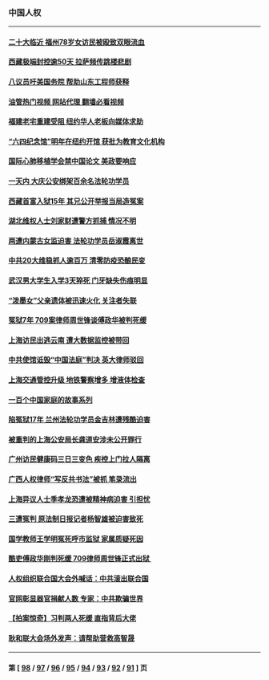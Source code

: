 ### 中国人权
---
#### [二十大临近 福州78岁女访民被殴致双眼流血](../../pages/ncid278/n13836711.md?10012045) 
#### [西藏极端封控逾50天 拉萨频传跳楼悲剧](../../pages/ncid278/n13836551.md?10012045) 
#### [八议员吁美国务院 帮助山东工程师获释](../../pages/ncid278/n13836379.md?10012045) 
#### [油管热门视频 网站代理 翻墙必看视频](http://209.222.30.114:81/youtube.html?10012045)
#### [福建老宅重建受阻 纽约华人老板向媒体求助](../../pages/ncid278/n13835942.md?10012045) 
#### [“六四纪念馆”明年在纽约开馆 获批为教育文化机构](../../pages/ncid278/n13835932.md?10012045) 
#### [国际心肺移植学会禁中国论文 美政要响应](../../pages/ncid278/n13835695.md?10012045) 
#### [一天内 大庆公安绑架百余名法轮功学员](../../pages/ncid278/n13835359.md?10012045) 
#### [西藏首富入狱15年 其兄公开举报当局造冤案](../../pages/ncid278/n13835530.md?10012045) 
#### [湖北维权人士刘家财遭警方抓捕 情况不明](../../pages/ncid278/n13835630.md?10012045) 
#### [两遭内蒙古女监迫害 法轮功学员岳淑霞离世](../../pages/ncid278/n13834576.md?10012045) 
#### [中共20大维稳抓人逾百万 清零防疫恐酿民变](../../pages/ncid278/n13834610.md?10012045) 
#### [武汉男大学生入学3天猝死 门牙缺失伤痕明显](../../pages/ncid278/n13834441.md?10012045) 
#### [“泼墨女”父亲遗体被迅速火化 关注者失联](../../pages/ncid278/n13834141.md?10012045) 
#### [冤狱7年 709案律师周世锋谈傅政华被判死缓](../../pages/ncid278/n13834019.md?10012045) 
#### [上海访民出逃云南 遭大数据监控被带回](../../pages/ncid278/n13834069.md?10012045) 
#### [中共使馆诋毁“中国法庭”判决 英大律师驳回](../../pages/ncid278/n13833945.md?10012045) 
#### [上海交通管控升级 地铁警察增多 增液体检查](../../pages/ncid278/n13833610.md?10012045) 
#### [一百个中国家庭的故事系列](../../pages/ncid278/n13833308.md?10012045) 
#### [陷冤狱17年 兰州法轮功学员金吉林遭残酷迫害](../../pages/ncid278/n13832422.md?10012045) 
#### [被重判的上海公安局长龚道安涉未公开罪行](../../pages/ncid278/n13831922.md?10012045) 
#### [广州访民健康码三日三变色 疾控上门拉人隔离](../../pages/ncid278/n13832404.md?10012045) 
#### [广西人权律师“写反共书法”被抓 笔录流出](../../pages/ncid278/n13832265.md?10012045) 
#### [上海异议人士季孝龙恐遭被精神病迫害 引担忧](../../pages/ncid278/n13831968.md?10012045) 
#### [三遭冤判 原法制日报记者杨智雄被迫害致死](../../pages/ncid278/n13830419.md?10012045) 
#### [国学教师王学明冤死呼市监狱 家属质疑死因](../../pages/ncid278/n13831866.md?10012045) 
#### [酷吏傅政华刚判死缓 709律师周世锋正式出狱 ](../../pages/ncid278/n13831911.md?10012045) 
#### [人权组织联合国大会外喊话：中共滚出联合国](../../pages/ncid278/n13831715.md?10012045) 
#### [官网彰显器官捐献人数 专家：中共欺骗世界](../../pages/ncid278/n13831538.md?10012045) 
#### [【拍案惊奇】习判两人死缓 直指背后大佬](../../pages/ncid278/n13831371.md?10012045) 
#### [耿和联大会场外发声：请帮助营救高智晟](../../pages/ncid278/n13831015.md?10012045) 

---
#### 第 [ [98](./98.md?10012045) / [97](./97.md?10012045) / [96](./96.md?10012045) / [95](./95.md?10012045) / [94](./94.md?10012045) / [93](./93.md?10012045) / [92](./92.md?10012045) / [91](./91.md?10012045) ] 页

